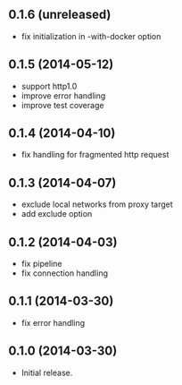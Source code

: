 0.1.6 (unreleased)
------------------

- fix initialization in -with-docker option

0.1.5 (2014-05-12)
------------------

- support http1.0
- improve error handling
- improve test coverage

0.1.4 (2014-04-10)
------------------

- fix handling for fragmented http request

0.1.3 (2014-04-07)
------------------

- exclude local networks from proxy target
- add exclude option

0.1.2 (2014-04-03)
------------------

- fix pipeline
- fix connection handling

0.1.1 (2014-03-30)
------------------

- fix error handling

0.1.0 (2014-03-30)
------------------

- Initial release.
